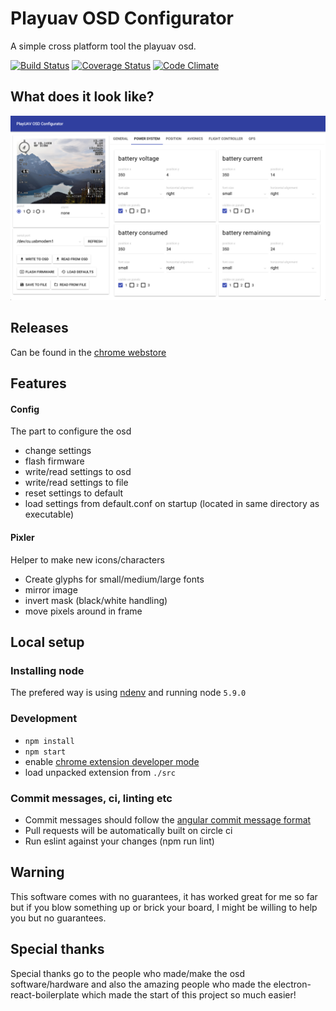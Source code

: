 # Playuav OSD Configurator

A simple cross platform tool the playuav osd.


[![Build Status](https://travis-ci.org/TobiasBales/PlayuavOSDConfigurator.svg?branch=master)](https://travis-ci.org/TobiasBales/PlayuavOSDConfigurator)
[![Coverage Status](https://coveralls.io/repos/github/TobiasBales/PlayuavOSDConfigurator/badge.svg?branch=master)](https://coveralls.io/github/TobiasBales/PlayuavOSDConfigurator?branch=master)
[![Code Climate](https://codeclimate.com/github/TobiasBales/PlayuavOSDConfigurator/badges/gpa.svg)](https://codeclimate.com/github/TobiasBales/PlayuavOSDConfigurator)

## What does it look like?
![](preview.png)

## Releases

Can be found in the [chrome webstore](https://chrome.google.com/webstore/detail/playuav-osd-configurator/clledgfbcikcmblfhbkhjeoebioekcnb)

## Features

#### Config
The part to configure the osd
* change settings
* flash firmware
* write/read settings to osd
* write/read settings to file
* reset settings to default
* load settings from default.conf on startup (located in same directory as executable)

#### Pixler
Helper to make new icons/characters
* Create glyphs for small/medium/large fonts
* mirror image
* invert mask (black/white handling)
* move pixels around in frame

## Local setup

### Installing node
The prefered way is using [ndenv](https://github.com/riywo/ndenv) and running node `5.9.0`


### Development
- `npm install`
- `npm start`
- enable [chrome extension developer mode](chrome://extensions/)
- load unpacked extension from `./src`


### Commit messages, ci, linting etc
- Commit messages should follow the [angular commit message format](https://gist.github.com/stephenparish/9941e89d80e2bc58a153#format-of-the-commit-message)
- Pull requests will be automatically built on circle ci
- Run eslint against your changes (npm run lint)

## Warning
This software comes with no guarantees, it has worked great for me so far but if you blow something up or brick your board, I might be willing to help you but no guarantees.

## Special thanks
Special thanks go to the people who made/make the osd software/hardware and also the amazing people who made the electron-react-boilerplate which made the start of this project so much easier!
